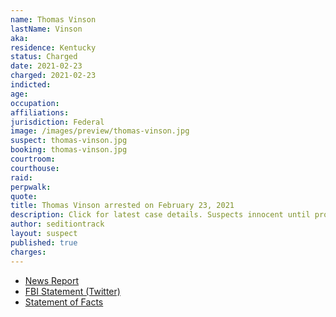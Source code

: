 ```yaml
---
name: Thomas Vinson
lastName: Vinson
aka:
residence: Kentucky
status: Charged
date: 2021-02-23
charged: 2021-02-23
indicted:
age:
occupation:
affiliations:
jurisdiction: Federal
image: /images/preview/thomas-vinson.jpg
suspect: thomas-vinson.jpg
booking: thomas-vinson.jpg
courtroom:
courthouse:
raid:
perpwalk:
quote:
title: Thomas Vinson arrested on February 23, 2021
description: Click for latest case details. Suspects innocent until proven guilty.
author: seditiontrack
layout: suspect
published: true
charges:
---
```


- [News Report](https://www.kentucky.com/news/local/crime/article249457150.)
- [FBI Statement (Twitter)](https://twitter.com/FBILouisville/status/1364284639385378825)
- [Statement of Facts](https://extremism.gwu.edu/sites/g/files/zaxdzs2191/f/Lori%20Vinson%20and%20Thomas%20Vinson%20Statement%20of%20Facts.pdf)
